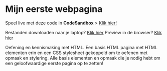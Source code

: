 # Mijn eerste webpagina

Speel live met deze code in **CodeSandbox** > [Klik hier!](https://codesandbox.io/s/github/CMD-Groningen/mijn-eerste-webpagina) 

Bestanden downloaden naar je laptop? [Klik hier](https://github.com/CMD-Groningen/mijn-eerste-webpagina/archive/refs/heads/master.zip)
Preview in de browser? [Klik hier](https://htmlpreview.github.io/?https://github.com/davidvandenbor/mijn-eerste-webpagina/blob/master/index.html)

Oefening en kennismaking met HTML. Een basis HTML pagina met HTML elementen erin en een CSS stylesheet gekoppeld om te oefenen met opmaak en stylering. Alle basis elementen en opmaak die je nodig hebt om een geloofwaardige eerste pagina op te zetten!
